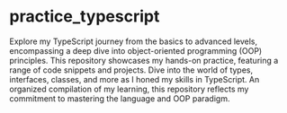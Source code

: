 # practice_typescript

Explore my TypeScript journey from the basics to advanced levels, encompassing a deep dive into object-oriented programming (OOP) principles. This repository showcases my hands-on practice, featuring a range of code snippets and projects. Dive into the world of types, interfaces, classes, and more as I honed my skills in TypeScript. An organized compilation of my learning, this repository reflects my commitment to mastering the language and OOP paradigm.
